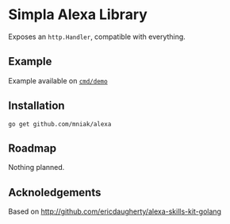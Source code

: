 Simpla Alexa Library
=====================

Exposes an `http.Handler`, compatible with everything.


Example
---------
Example available on [`cmd/demo`](/cmd/demo)


Installation 
-------------
```
go get github.com/mniak/alexa
```

Roadmap
---------

Nothing planned.

Acknoledgements
------------------

Based on http://github.com/ericdaugherty/alexa-skills-kit-golang